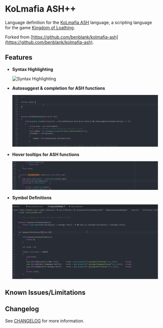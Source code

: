 # KoLmafia ASH++

Language definition for the [KoLmafia ASH](https://wiki.kolmafia.us/index.php?title=Main_Page) language, a scripting language for the
game [Kingdom of Loathing](https://www.kingdomofloathing.com/).

Forked from [https://github.com/benblank/kolmafia-ash](https://github.com/benblank/kolmafia-ash).

## Features

* **Syntax Highlighting**

    ![Syntax Highlighting](images/syntax-highlighting.png)

* **Autosuggest & completion for ASH functions**

    ![Autosuggest & completion](images/autosuggest_completion_feature_example.gif)

* **Hover tooltips for ASH functions**

    ![Hover Tooltip](images/hover_tooltip_feature_example.gif)

* **Symbol Definitions**

    ![Symbol definition](images/symbol_definition_feature_example.gif)

## Known Issues/Limitations

## Changelog

See [CHANGELOG](CHANGELOG.md) for more information.


